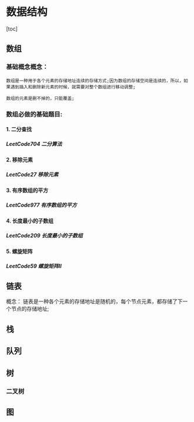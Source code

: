 # 数据结构

[toc]



## 数组

### 基础概念概念：
	数组是一种用于各个元素的存储地址连续的存储方式;因为数组的存储空间是连续的，所以，如果遇到插入和删除新元素的时候，就需要对整个数组进行移动调整;
	
	数组的元素是删不掉的，只能覆盖;

### 数组必做的基础题目:
#### 1. 二分查找
##### LeetCode704 二分算法

#### 2. 移除元素
##### LeetCode27 移除元素

#### 3. 有序数组的平方
##### LeetCode977 有序数组的平方

#### 4. 长度最小的子数组
##### LeetCode209 长度最小的子数组

#### 5. 螺旋矩阵
##### LeetCode59 螺旋矩阵II


## 链表
概念：
	链表是一种各个元素的存储地址是随机的，每个节点元素，都存储了下一个节点的存储地址;

## 栈

## 队列

## 树 

### 二叉树

## 图
